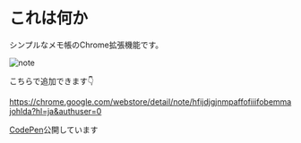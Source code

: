 # これは何か

シンプルなメモ帳のChrome拡張機能です。

![note](https://user-images.githubusercontent.com/56011102/87878529-c409e080-ca1f-11ea-8632-4cb4d5c11f53.gif)

こちらで追加できます👇

https://chrome.google.com/webstore/detail/note/hfijdjgjnmpaffofiiifobemmajohlda?hl=ja&authuser=0

[CodePen](https://codepen.io/ishizuka427/pen/NWxEvpo)公開しています
